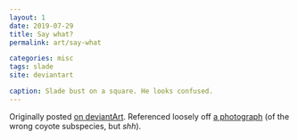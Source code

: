 ```yaml
---
layout: 1
date: 2019-07-29
title: Say what?
permalink: art/say-what

categories: misc
tags: slade
site: deviantart

caption: Slade bust on a square. He looks confused.
---
```

Originally posted [on deviantArt](https://www.deviantart.com/a-flyleaf/art/Say-what-807631756). Referenced loosely off [a photograph](https://commons.wikimedia.org/wiki/File:Coyote_in_Alaska.jpg) (of the wrong coyote subspecies, but *shh*).